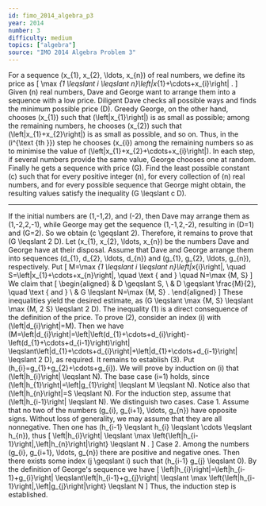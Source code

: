```yaml
---
id: fimo_2014_algebra_p3
year: 2014
number: 3
difficulty: medium
topics: ["algebra"]
source: "IMO 2014 Algebra Problem 3"
---
```


For a sequence \(x_{1}, x_{2}, \ldots, x_{n}\) of real numbers, we define its price as
\[
\max _{1 \leqslant i \leqslant n}\left|x_{1}+\cdots+x_{i}\right| .
\]
Given \(n\) real numbers, Dave and George want to arrange them into a sequence with a low price. Diligent Dave checks all possible ways and finds the minimum possible price \(D\). Greedy George, on the other hand, chooses \(x_{1}\) such that \(\left|x_{1}\right|\) is as small as possible; among the remaining numbers, he chooses \(x_{2}\) such that \(\left|x_{1}+x_{2}\right|\) is as small as possible, and so on. Thus, in the \(i^{\text {th }}\) step he chooses \(x_{i}\) among the remaining numbers so as to minimise the value of \(\left|x_{1}+x_{2}+\cdots+x_{i}\right|\). In each step, if several numbers provide the same value, George chooses one at random. Finally he gets a sequence with price \(G\).
Find the least possible constant \(c\) such that for every positive integer \(n\), for every collection of \(n\) real numbers, and for every possible sequence that George might obtain, the resulting values satisfy the inequality \(G \leqslant c D\).


---
If the initial numbers are \(1,-1,2\), and \(-2\), then Dave may arrange them as \(1,-2,2,-1\), while George may get the sequence \(1,-1,2,-2\), resulting in \(D=1\) and \(G=2\). So we obtain \(c \geqslant 2\).
Therefore, it remains to prove that \(G \leqslant 2 D\). Let \(x_{1}, x_{2}, \ldots, x_{n}\) be the numbers Dave and George have at their disposal. Assume that Dave and George arrange them into sequences \(d_{1}, d_{2}, \ldots, d_{n}\) and \(g_{1}, g_{2}, \ldots, g_{n}\), respectively. Put
\[
M=\max _{1 \leqslant i \leqslant n}\left|x_{i}\right|, \quad S=\left|x_{1}+\cdots+x_{n}\right|, \quad \text { and } \quad N=\max \{M, S\}
\]
We claim that
\[
\begin{aligned}
& D \geqslant S, \\
& D \geqslant \frac{M}{2}, \quad \text { and } \\
& G \leqslant N=\max \{M, S\} .
\end{aligned}
\]
These inequalities yield the desired estimate, as \(G \leqslant \max \{M, S\} \leqslant \max \{M, 2 S\} \leqslant 2 D\).
The inequality (1) is a direct consequence of the definition of the price.
To prove (2), consider an index \(i\) with \(\left|d_{i}\right|=M\). Then we have
\(M=\left|d_{i}\right|=\left|\left(d_{1}+\cdots+d_{i}\right)-\left(d_{1}+\cdots+d_{i-1}\right)\right| \leqslant\left|d_{1}+\cdots+d_{i}\right|+\left|d_{1}+\cdots+d_{i-1}\right| \leqslant 2 D\),
as required.
It remains to establish (3). Put \(h_{i}=g_{1}+g_{2}+\cdots+g_{i}\). We will prove by induction on \(i\) that \(\left|h_{i}\right| \leqslant N\). The base case \(i=1\) holds, since \(\left|h_{1}\right|=\left|g_{1}\right| \leqslant M \leqslant N\). Notice also that \(\left|h_{n}\right|=S \leqslant N\).
For the induction step, assume that \(\left|h_{i-1}\right| \leqslant N\). We distinguish two cases.
Case 1. Assume that no two of the numbers \(g_{i}, g_{i+1}, \ldots, g_{n}\) have opposite signs.
Without loss of generality, we may assume that they are all nonnegative. Then one has \(h_{i-1} \leqslant h_{i} \leqslant \cdots \leqslant h_{n}\), thus
\[
\left|h_{i}\right| \leqslant \max \left\{\left|h_{i-1}\right|,\left|h_{n}\right|\right\} \leqslant N .
\]
Case 2. Among the numbers \(g_{i}, g_{i+1}, \ldots, g_{n}\) there are positive and negative ones. Then there exists some index \(j \geqslant i\) such that \(h_{i-1} g_{j} \leqslant 0\). By the definition of George's sequence we have
\[
\left|h_{i}\right|=\left|h_{i-1}+g_{i}\right| \leqslant\left|h_{i-1}+g_{j}\right| \leqslant \max \left\{\left|h_{i-1}\right|,\left|g_{j}\right|\right\} \leqslant N
\]
Thus, the induction step is established.

